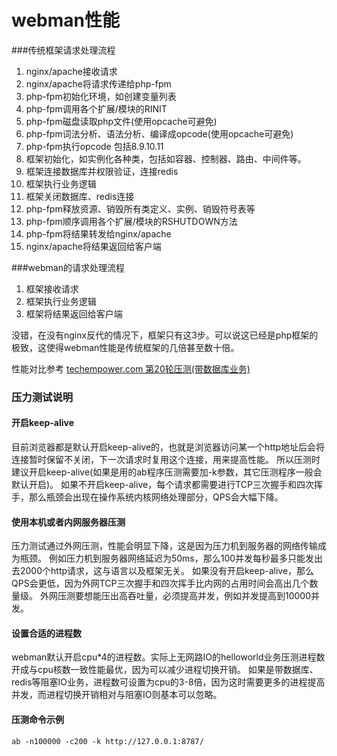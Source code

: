# webman性能


###传统框架请求处理流程

1. nginx/apache接收请求
2. nginx/apache将请求传递给php-fpm
3. php-fpm初始化环境，如创建变量列表
4. php-fpm调用各个扩展/模块的RINIT
5. php-fpm磁盘读取php文件(使用opcache可避免)
6. php-fpm词法分析、语法分析、编译成opcode(使用opcache可避免)
7. php-fpm执行opcode 包括8.9.10.11
8. 框架初始化，如实例化各种类，包括如容器、控制器、路由、中间件等。
9. 框架连接数据库并权限验证，连接redis
10. 框架执行业务逻辑
11. 框架关闭数据库、redis连接
12. php-fpm释放资源、销毁所有类定义、实例、销毁符号表等
13. php-fpm顺序调用各个扩展/模块的RSHUTDOWN方法
14. php-fpm将结果转发给nginx/apache
15. nginx/apache将结果返回给客户端


###webman的请求处理流程
1. 框架接收请求
2. 框架执行业务逻辑
3. 框架将结果返回给客户端

没错，在没有nginx反代的情况下，框架只有这3步。可以说这已经是php框架的极致，这使得webman性能是传统框架的几倍甚至数十倍。

性能对比参考 [techempower.com 第20轮压测(带数据库业务)](https://www.techempower.com/benchmarks/#section=data-r20&hw=ph&test=db&l=zik073-sf&a=2)

### 压力测试说明
#### 开启keep-alive
目前浏览器都是默认开启keep-alive的，也就是浏览器访问某一个http地址后会将连接暂时保留不关闭，下一次请求时复用这个连接，用来提高性能。
所以压测时建议开启keep-alive(如果是用的ab程序压测需要加-k参数，其它压测程序一般会默认开启)。
如果不开启keep-alive，每个请求都需要进行TCP三次握手和四次挥手，那么瓶颈会出现在操作系统内核网络处理部分，QPS会大幅下降。

#### 使用本机或者内网服务器压测
压力测试通过外网压测，性能会明显下降，这是因为压力机到服务器的网络传输成为瓶颈。
例如压力机到服务器网络延迟为50ms，那么100并发每秒最多只能发出去2000个http请求，这与语言以及框架无关。
如果没有开启keep-alive，那么QPS会更低，因为外网TCP三次握手和四次挥手比内网的占用时间会高出几个数量级。
外网压测要想能压出高吞吐量，必须提高并发，例如并发提高到10000并发。

#### 设置合适的进程数
webman默认开启cpu*4的进程数。实际上无网路IO的helloworld业务压测进程数开成与cpu核数一致性能最优，因为可以减少进程切换开销。
如果是带数据库、redis等阻塞IO业务，进程数可设置为cpu的3-8倍，因为这时需要更多的进程提高并发，而进程切换开销相对与阻塞IO则基本可以忽略。

#### 压测命令示例
`ab -n100000 -c200 -k http://127.0.0.1:8787/`
